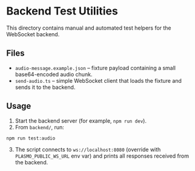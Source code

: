# Backend Test Utilities

This directory contains manual and automated test helpers for the WebSocket backend.

## Files

- `audio-message.example.json` – fixture payload containing a small base64-encoded audio chunk.
- `send-audio.ts` – simple WebSocket client that loads the fixture and sends it to the backend.

## Usage

1. Start the backend server (for example, `npm run dev`).
2. From `backend/`, run:

```bash
npm run test:audio
```

3. The script connects to `ws://localhost:8080` (override with `PLASMO_PUBLIC_WS_URL` env var) and prints all responses received from the backend.

